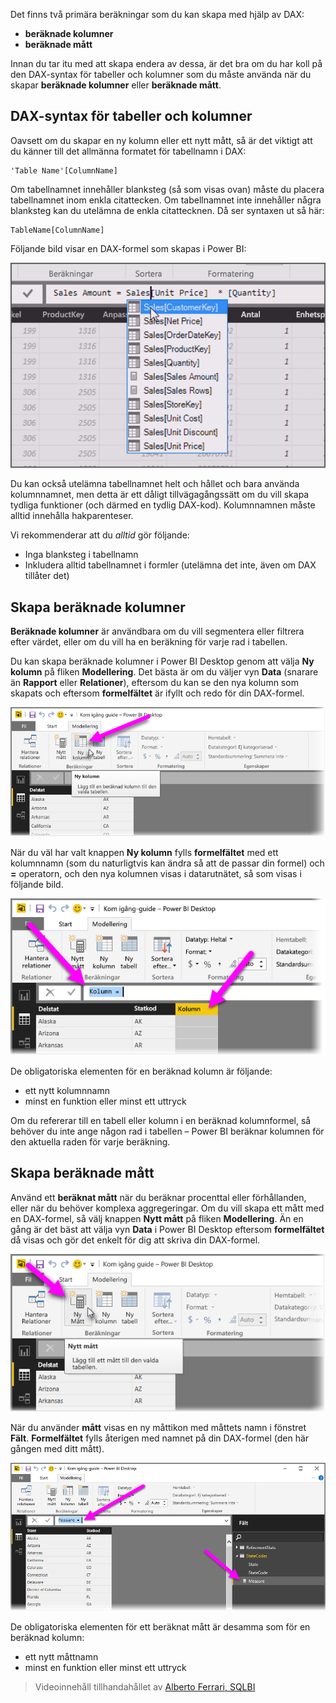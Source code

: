 Det finns två primära beräkningar som du kan skapa med hjälp av DAX:

* **beräknade kolumner**
* **beräknade mått**

Innan du tar itu med att skapa endera av dessa, är det bra om du har koll på den DAX-syntax för tabeller och kolumner som du måste använda när du skapar **beräknade kolumner** eller **beräknade mått**.

## <a name="dax-table-and-column-name-syntax"></a>DAX-syntax för tabeller och kolumner
Oavsett om du skapar en ny kolumn eller ett nytt mått, så är det viktigt att du känner till det allmänna formatet för tabellnamn i DAX:

    'Table Name'[ColumnName]

Om tabellnamnet innehåller blanksteg (så som visas ovan) måste du placera tabellnamnet inom enkla citattecken. Om tabellnamnet inte innehåller några blanksteg kan du utelämna de enkla citattecknen. Då ser syntaxen ut så här:

    TableName[ColumnName]

Följande bild visar en DAX-formel som skapas i Power BI:

![](media/7-2-dax-calculation-types/dax-calc-types_1.png)

Du kan också utelämna tabellnamnet helt och hållet och bara använda kolumnnamnet, men detta är ett dåligt tillvägagångssätt om du vill skapa tydliga funktioner (och därmed en tydlig DAX-kod). Kolumnnamnen måste alltid innehålla hakparenteser.

Vi rekommenderar att du *alltid* gör följande:

* Inga blanksteg i tabellnamn
* Inkludera alltid tabellnamnet i formler (utelämna det inte, även om DAX tillåter det)

## <a name="creating-calculated-columns"></a>Skapa beräknade kolumner
**Beräknade kolumner** är användbara om du vill segmentera eller filtrera efter värdet, eller om du vill ha en beräkning för varje rad i tabellen.

Du kan skapa beräknade kolumner i Power BI Desktop genom att välja **Ny kolumn** på fliken **Modellering**. Det bästa är om du väljer vyn **Data** (snarare än **Rapport** eller **Relationer**), eftersom du kan se den nya kolumn som skapats och eftersom **formelfältet** är ifyllt och redo för din DAX-formel.

![](media/7-2-dax-calculation-types/dax-calc-types_2a.png)

När du väl har valt knappen **Ny kolumn** fylls **formelfältet** med ett kolumnnamn (som du naturligtvis kan ändra så att de passar din formel) och **=** operatorn, och den nya kolumnen visas i datarutnätet, så som visas i följande bild.

![](media/7-2-dax-calculation-types/dax-calc-types_3.png)

De obligatoriska elementen för en beräknad kolumn är följande:

* ett nytt kolumnnamn
* minst en funktion eller minst ett uttryck

Om du refererar till en tabell eller kolumn i en beräknad kolumnformel, så behöver du inte ange någon rad i tabellen – Power BI beräknar kolumnen för den aktuella raden för varje beräkning.

## <a name="creating-calculated-measures"></a>Skapa beräknade mått
Använd ett **beräknat mått** när du beräknar procenttal eller förhållanden, eller när du behöver komplexa aggregeringar. Om du vill skapa ett mått med en DAX-formel, så välj knappen **Nytt mått** på fliken **Modellering**. Än en gång är det bäst att välja vyn **Data** i Power BI Desktop eftersom **formelfältet** då visas och gör det enkelt för dig att skriva din DAX-formel.

![](media/7-2-dax-calculation-types/dax-calc-types_4.png)

När du använder **mått** visas en ny måttikon med måttets namn i fönstret **Fält**. **Formelfältet** fylls återigen med namnet på din DAX-formel (den här gången med ditt mått).

![](media/7-2-dax-calculation-types/dax-calc-types_5.png)

De obligatoriska elementen för ett beräknat mått är desamma som för en beräknad kolumn:

* ett nytt måttnamn
* minst en funktion eller minst ett uttryck

> Videoinnehåll tillhandahållet av [Alberto Ferrari, SQLBI](http://www.sqlbi.com/learning-dax)
> 
> 

